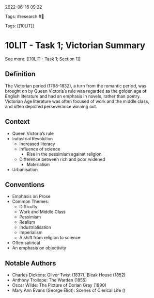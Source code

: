2022-06-16 09:22

Tags: #research #🌱 

Tags: [[10LIT]]

# 10LIT - Task 1; Victorian Summary
See more: [[10LIT - Task 1; Section 1]]
## Definition
The Victorian period (1798-1832), a turn from the romantic period, was brought on by Queen Victoria’s rule was regarded as the golden age of English literature and had an emphasis in novels, rather than poetry. Victorian Age literature was often focused of work and the middle class, and often depicted perseverance winning out. 
## Context
- Queen Victoria’s rule
- Industrial Revolution
	- Increased literacy
	- Influence of science
		- Rise in the pessimism against religion
	- Difference between rich and poor widened
		- Materialism    
- Urbanisation
## Conventions
- Emphasis on Prose
- Common Themes:
	- Difficulty
	- Work and Middle Class
	- Pessimism
	- Realism
	- Industrialisation
	- Imperialism
	- A shift from religion to science
- Often satirical
- An emphasis on objectivity
## Notable Authors
- Charles Dickens: Oliver Twist (1837), Bleak House (1852)
- Anthony Trollope: The Warden (1855)
- Oscar Wilde: The Picture of Dorian Gray (1890)
- Mary Ann Evans (George Eliot): Scenes of Clerical Life ()